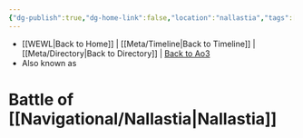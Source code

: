 ```yaml
---
{"dg-publish":true,"dg-home-link":false,"location":"nallastia","tags":["unfinished","event"],"permalink":"/battles-major-events-wars-eras/battle-of-nallastia/","dgHomeLink":false,"dgPassFrontmatter":true}
---
```


- [[WEWL\|Back to Home]] | [[Meta/Timeline\|Back to Timeline]] | [[Meta/Directory\|Back to Directory]] | [Back to Ao3](https://archiveofourown.org/works/19334440/chapters/45992584)
- Also known as

# Battle of [[Navigational/Nallastia\|Nallastia]]
